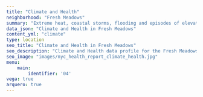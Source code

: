 ```yaml
---
title: "Climate and Health"
neighborhood: "Fresh Meadows"
summary: "Extreme heat, coastal storms, flooding and episodes of elevated ozone are climate-related hazards that may increase with climate change and have important public health impacts in New York City. Extreme weather can cause power outages, which also threaten public health. This report provides neighborhood indicators of climate-related hazards, vulnerability and health impacts."
data_json: "Climate and Health in Fresh Meadows"
content_yml: "climate"
type: location
seo_title: "Climate and Health in Fresh Meadows"
seo_description: "Climate and Health data profile for the Fresh Meadows neighborhood of NYC."
seo_image: "images/nyc_health_report_climate_health.jpg"
menu:
    main:
        identifier: '04'
vega: true
arquero: true
---
```


